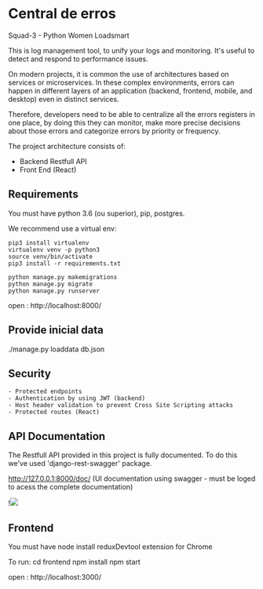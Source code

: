 # Central de erros 
Squad-3 - Python Women Loadsmart

This is  log management tool, to unify your logs and  monitoring.
It's useful to detect and respond to performance issues.

On modern projects, it is  common the use of architectures based on services or microservices. 
In these complex environments, errors can happen in different layers of an application 
(backend, frontend, mobile, and desktop) even in distinct services. 

Therefore, developers need to be able to centralize all the errors registers in one place, 
by doing this they can monitor, make more precise decisions about those errors and 
categorize errors by priority or frequency. 


The project architecture consists of:
- Backend Restfull API 
- Front End (React)


## Requirements

You must have python 3.6 (ou superior), pip, postgres.

We recommend use a virtual env:

    pip3 install virtualenv
    virtualenv venv -p python3
    source venv/bin/activate 
    pip3 install -r requirements.txt

    python manage.py makemigrations
    python manage.py migrate
    python manage.py runserver


open : http://localhost:8000/



## Provide inicial data

./manage.py loaddata db.json

## Security 
    - Protected endpoints
    - Authentication by using JWT (backend)
    - Host header validation to prevent Cross Site Scripting attacks
    - Protected routes (React)



## API Documentation 

The Restfull API provided in this project is fully documented. 
To do this we've used 'django-rest-swagger' package.


http://127.0.0.1:8000/doc/ 
(UI documentation using swagger - must be loged to acess the complete documentation)


!![](https://github.com/codenation-dev/squad-3-ad-python-women-loadsmart-1/blob/master/documentation.png)


## Frontend 
You must have node
install reduxDevtool extension for Chrome

To run:
    cd frontend
    npm install
    npm start

open : http://localhost:3000/

